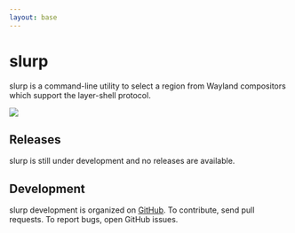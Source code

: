 ```yaml
---
layout: base
---
```


# slurp

slurp is a command-line utility to select a region from Wayland compositors
which support the layer-shell protocol.

![](https://sr.ht/D5X7.png)

## Releases

slurp is still under development and no releases are available.

## Development

slurp development is organized on [GitHub](https://github.com/emersion/slurp).
To contribute, send pull requests. To report bugs, open GitHub issues.
